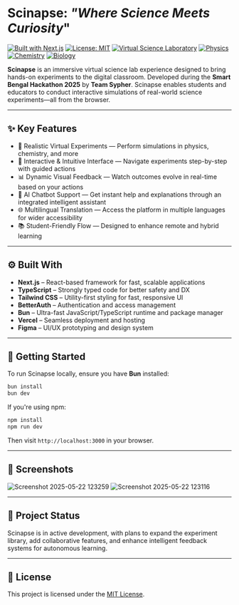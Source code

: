 # Scinapse: *"Where Science Meets Curiosity*"

[![Built with Next.js](https://img.shields.io/badge/Built%20with-Next.js-000?logo=next.js&logoColor=white)](https://nextjs.org) [![License: MIT](https://img.shields.io/badge/License-MIT-green.svg)](https://opensource.org/licenses/MIT) [![Virtual Science Laboratory](https://img.shields.io/badge/🔭-Virtual%20Science%20Laboratory-red)](#) [![Physics](https://img.shields.io/badge/Physics-⚛️-yellow)](#) [![Chemistry](https://img.shields.io/badge/Chemistry-🧪-blue)](#) [![Biology](https://img.shields.io/badge/Biology-🧬-purple)](#)


**Scinapse** is an immersive virtual science lab experience designed to bring hands-on experiments to the digital classroom. Developed during the **Smart Bengal Hackathon 2025** by **Team Sypher**. Scinapse enables students and educators to conduct interactive simulations of real-world science experiments—all from the browser.

---

## ✨ Key Features

* 🔬 Realistic Virtual Experiments — Perform simulations in physics, chemistry, and more
* 🧠 Interactive & Intuitive Interface — Navigate experiments step-by-step with guided actions
* 📊 Dynamic Visual Feedback — Watch outcomes evolve in real-time based on your actions
* 🤖 AI Chatbot Support — Get instant help and explanations through an integrated intelligent assistant
* 🌐 Multilingual Translation — Access the platform in multiple languages for wider accessibility
* 📚 Student-Friendly Flow — Designed to enhance remote and hybrid learning

---

## ⚙️ Built With

* **Next.js** – React-based framework for fast, scalable applications
* **TypeScript** – Strongly typed code for better safety and DX
* **Tailwind CSS** – Utility-first styling for fast, responsive UI
* **BetterAuth** – Authentication and access management
* **Bun** – Ultra-fast JavaScript/TypeScript runtime and package manager
* **Vercel** – Seamless deployment and hosting
* **Figma** – UI/UX prototyping and design system

---

## 🚀 Getting Started

To run Scinapse locally, ensure you have **Bun** installed:

```bash
bun install
bun dev
```

If you're using npm:

```bash
npm install
npm run dev
```

Then visit `http://localhost:3000` in your browser.

---

## 📸 Screenshots

![Screenshot 2025-05-22 123259](https://github.com/user-attachments/assets/95d31a29-72d5-4788-8927-b951c90c4f8a)
![Screenshot 2025-05-22 123116](https://github.com/user-attachments/assets/03833819-c6b4-42b2-89d7-6565bb2e56bc)

---

## 🏁 Project Status

Scinapse is in active development, with plans to expand the experiment library, add collaborative features, and enhance intelligent feedback systems for autonomous learning.

---

## 📄 License

This project is licensed under the [MIT License](LICENSE).
